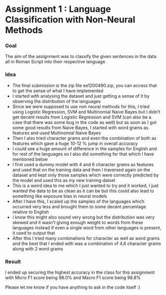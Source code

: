 # Assignment 1 : Language Classification with Non-Neural Methods
### Goal
The aim of the assignment was to classify the given sentences in the data all in Roman Script into their respective language
### Idea
- The final submission is the zip file ee1200490.zip, you can access that to get the sense of what I have implemented
- I started with analysing the dataset and just getting a sense of it by observing the distribution
of the languages
- Since we were supposed to use non neural methods for this, I tried using Logistic Regression,
SVM and Multinomial Naive Bayes but I didn’t get decent results from Logistic Regression
and SVM (can also be a case that there was some bug in the code as well) but as soon as I
got some good results from Naive Bayes, I started with word grams as features and used
Multinomial Naive Bayes
- Then I also tried character grams and even the combination of both as features which
gave a huge 10-12 % jump in overall accuracy
- I could see a huge amount of difference in the samples for English and for rest of the
languages so I also did something for that which I have mentioned below
- I first used a dummy model with 4 and 6 character grams as features and used that on
the training data and then I traversed again on the dataset and kept only those samples
which were correctly predicted by the model and used this as my new training datset
- This is a weird idea to me which I just wanted to try and it worked, I just wanted the
data to be as clean as it can be but this could also lead to something like exposure bias in
neural models
- After I have this, I scaled up the samples of the languages which occurred very less
and brought them to some decent percentage relative to English
- I know this might also
sound very wrong but the distribution was very skewed and it wasn’t giving enough
weight to words from these languages instead if even a single word from other languages
is present, it used to output that
- After this I tried many combinations for character as well as word grams and the best
that I ended with was a combination of 4,6 character grams along with 2 word grams

### Result
I ended up securing the highest accuracy in the class for this assignment with Micro F1 score being 98.0% and Macro F1 score being 98.8%


Please let me know if you have anything to ask in the code itself :)
